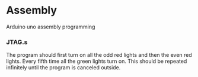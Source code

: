 # Assembly
Arduino uno assembly programming

### JTAG.s
The program should first turn on all the odd red lights and then the even red lights. Every fifth time all
the green lights turn on. This should be repeated infinitely until the program is canceled outside. 
